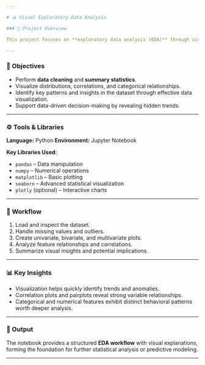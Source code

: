 ```yaml
---

# 📊 Visual Exploratory Data Analysis

### 📘 Project Overview

This project focuses on **exploratory data analysis (EDA)** through visual techniques using Python. The notebook `Visual Exploratory.ipynb` demonstrates how to uncover data patterns, relationships, and trends using statistical graphics and visualization libraries.

---
```


### 🧠 Objectives

* Perform **data cleaning** and **summary statistics**.
* Visualize distributions, correlations, and categorical relationships.
* Identify key patterns and insights in the dataset through effective data visualization.
* Support data-driven decision-making by revealing hidden trends.

---

### ⚙️ Tools & Libraries

**Language:** Python
**Environment:** Jupyter Notebook

**Key Libraries Used:**

* `pandas` – Data manipulation
* `numpy` – Numerical operations
* `matplotlib` – Basic plotting
* `seaborn` – Advanced statistical visualization
* `plotly` (optional) – Interactive charts

---

### 🧩 Workflow

1. Load and inspect the dataset.
2. Handle missing values and outliers.
3. Create univariate, bivariate, and multivariate plots.
4. Analyze feature relationships and correlations.
5. Summarize visual insights and potential implications.

---

### 📊 Key Insights

* Visualization helps quickly identify trends and anomalies.
* Correlation plots and pairplots reveal strong variable relationships.
* Categorical and numerical features exhibit distinct behavioral patterns worth deeper analysis.

---

### 🧾 Output

The notebook provides a structured **EDA workflow** with visual explanations, forming the foundation for further statistical analysis or predictive modeling.

---
